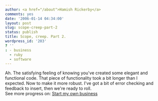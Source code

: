 ```yaml
---
author: <a href="/about">Hamish Rickerby</a>
comments: yes
date: '2006-01-14 04:34:00'
layout: post
slug: scope-creep-part-2
status: publish
title: Scope, creep. Part 2.
wordpress_id: '203'
? ''
: - business
  - ruby
  - software
---
```


<div>
<div>Ah.  The satisfying feeling of knowing you've created some elegant and functional code.  That piece of functionality took a bit longer than I expected.  Now to make it more robust.  I've got a bit of error checking and feedback to insert, then we're ready to roll.</div>
<div>See more progress on: <a href="http://www.43things.com/people/progress/rickerbh?on=1827177">Start my own business</a></div>
</div>